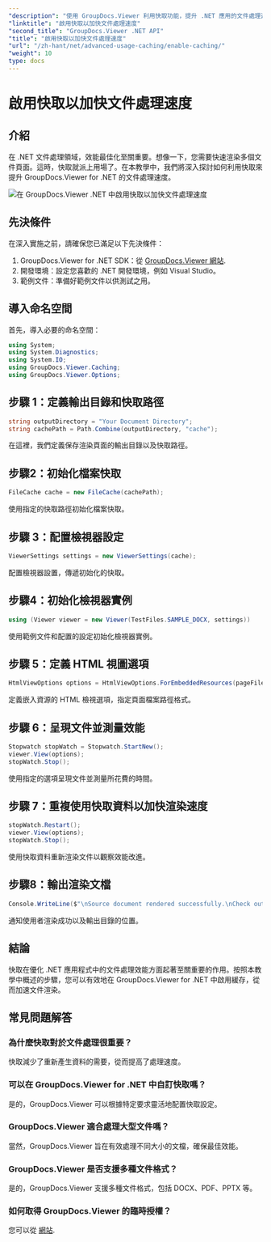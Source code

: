 ```yaml
---
"description": "使用 GroupDocs.Viewer 利用快取功能，提升 .NET 應用的文件處理速度。輕鬆優化效能。"
"linktitle": "啟用快取以加快文件處理速度"
"second_title": "GroupDocs.Viewer .NET API"
"title": "啟用快取以加快文件處理速度"
"url": "/zh-hant/net/advanced-usage-caching/enable-caching/"
"weight": 10
type: docs
---
```

# 啟用快取以加快文件處理速度

## 介紹
在 .NET 文件處理領域，效能最佳化至關重要。想像一下，您需要快速渲染多個文件頁面。這時，快取就派上用場了。在本教學中，我們將深入探討如何利用快取來提升 GroupDocs.Viewer for .NET 的文件處理速度。

![在 GroupDocs.Viewer .NET 中啟用快取以加快文件處理速度](/viewer/advanced-usage/enable-caching-faster-document-processing-img.png)

## 先決條件
在深入實施之前，請確保您已滿足以下先決條件：
1. GroupDocs.Viewer for .NET SDK：從 [GroupDocs.Viewer 網站](https://releases。groupdocs.com/viewer/net/).
2. 開發環境：設定您喜歡的 .NET 開發環境，例如 Visual Studio。
3. 範例文件：準備好範例文件以供測試之用。

## 導入命名空間
首先，導入必要的命名空間：
```csharp
using System;
using System.Diagnostics;
using System.IO;
using GroupDocs.Viewer.Caching;
using GroupDocs.Viewer.Options;
```

## 步驟 1：定義輸出目錄和快取路徑
```csharp
string outputDirectory = "Your Document Directory";
string cachePath = Path.Combine(outputDirectory, "cache");
```
在這裡，我們定義保存渲染頁面的輸出目錄以及快取路徑。
## 步驟2：初始化檔案快取
```csharp
FileCache cache = new FileCache(cachePath);
```
使用指定的快取路徑初始化檔案快取。
## 步驟 3：配置檢視器設定
```csharp
ViewerSettings settings = new ViewerSettings(cache);
```
配置檢視器設置，傳遞初始化的快取。
## 步驟4：初始化檢視器實例
```csharp
using (Viewer viewer = new Viewer(TestFiles.SAMPLE_DOCX, settings))
```
使用範例文件和配置的設定初始化檢視器實例。
## 步驟 5：定義 HTML 視圖選項
```csharp
HtmlViewOptions options = HtmlViewOptions.ForEmbeddedResources(pageFilePathFormat);
```
定義嵌入資源的 HTML 檢視選項，指定頁面檔案路徑格式。
## 步驟 6：呈現文件並測量效能
```csharp
Stopwatch stopWatch = Stopwatch.StartNew();
viewer.View(options);
stopWatch.Stop();
```
使用指定的選項呈現文件並測量所花費的時間。
## 步驟 7：重複使用快取資料以加快渲染速度
```csharp
stopWatch.Restart();
viewer.View(options);
stopWatch.Stop();
```
使用快取資料重新渲染文件以觀察效能改進。
## 步驟8：輸出渲染文檔
```csharp
Console.WriteLine($"\nSource document rendered successfully.\nCheck output in {outputDirectory}.");
```
通知使用者渲染成功以及輸出目錄的位置。

## 結論
快取在優化 .NET 應用程式中的文件處理效能方面起著至關重要的作用。按照本教學中概述的步驟，您可以有效地在 GroupDocs.Viewer for .NET 中啟用緩存，從而加速文件渲染。
## 常見問題解答
### 為什麼快取對於文件處理很重要？
快取減少了重新產生資料的需要，從而提高了處理速度。
### 可以在 GroupDocs.Viewer for .NET 中自訂快取嗎？
是的，GroupDocs.Viewer 可以根據特定要求靈活地配置快取設定。
### GroupDocs.Viewer 適合處理大型文件嗎？
當然，GroupDocs.Viewer 旨在有效處理不同大小的文檔，確保最佳效能。
### GroupDocs.Viewer 是否支援多種文件格式？
是的，GroupDocs.Viewer 支援多種文件格式，包括 DOCX、PDF、PPTX 等。
### 如何取得 GroupDocs.Viewer 的臨時授權？
您可以從 [網站](https://purchase。groupdocs.com/temporary-license/).